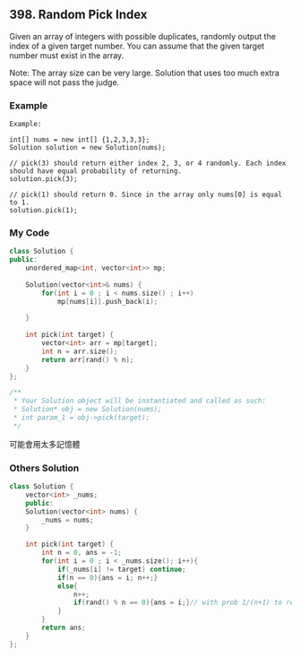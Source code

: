 ## 398. Random Pick Index

Given an array of integers with possible duplicates, randomly output the index of a given target number. You can assume that the given target number must exist in the array.

Note:
The array size can be very large. Solution that uses too much extra space will not pass the judge.

### Example
```
Example:

int[] nums = new int[] {1,2,3,3,3};
Solution solution = new Solution(nums);

// pick(3) should return either index 2, 3, or 4 randomly. Each index should have equal probability of returning.
solution.pick(3);

// pick(1) should return 0. Since in the array only nums[0] is equal to 1.
solution.pick(1);
```

### My Code
```c++
class Solution {
public:
    unordered_map<int, vector<int>> mp;
    
    Solution(vector<int>& nums) {
        for(int i = 0 ; i < nums.size() ; i++)
            mp[nums[i]].push_back(i);
        
    }
    
    int pick(int target) {
        vector<int> arr = mp[target];
        int n = arr.size();
        return arr[rand() % n];
    }
};

/**
 * Your Solution object will be instantiated and called as such:
 * Solution* obj = new Solution(nums);
 * int param_1 = obj->pick(target);
 */
```
可能會用太多記憶體

### Others Solution
```c++
class Solution {
    vector<int> _nums;
    public:
    Solution(vector<int> nums) {
        _nums = nums;
    }

    int pick(int target) {
        int n = 0, ans = -1;
        for(int i = 0 ; i < _nums.size(); i++){
            if(_nums[i] != target) continue;
            if(n == 0){ans = i; n++;}
            else{
                n++;
                if(rand() % n == 0){ans = i;}// with prob 1/(n+1) to replace the previous index
            }
        }
        return ans;
    }
};
```

